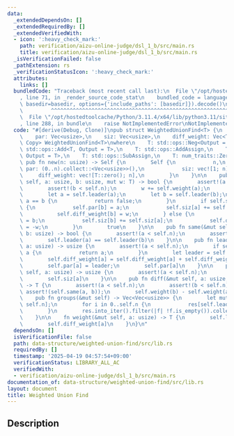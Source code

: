 ```yaml
---
data:
  _extendedDependsOn: []
  _extendedRequiredBy: []
  _extendedVerifiedWith:
  - icon: ':heavy_check_mark:'
    path: verification/aizu-online-judge/dsl_1_b/src/main.rs
    title: verification/aizu-online-judge/dsl_1_b/src/main.rs
  _isVerificationFailed: false
  _pathExtension: rs
  _verificationStatusIcon: ':heavy_check_mark:'
  attributes:
    links: []
  bundledCode: "Traceback (most recent call last):\n  File \"/opt/hostedtoolcache/Python/3.11.4/x64/lib/python3.11/site-packages/onlinejudge_verify/documentation/build.py\"\
    , line 71, in _render_source_code_stat\n    bundled_code = language.bundle(stat.path,\
    \ basedir=basedir, options={'include_paths': [basedir]}).decode()\n          \
    \         ^^^^^^^^^^^^^^^^^^^^^^^^^^^^^^^^^^^^^^^^^^^^^^^^^^^^^^^^^^^^^^^^^^^^^^^^^^^^^^^^^\n\
    \  File \"/opt/hostedtoolcache/Python/3.11.4/x64/lib/python3.11/site-packages/onlinejudge_verify/languages/rust.py\"\
    , line 288, in bundle\n    raise NotImplementedError\nNotImplementedError\n"
  code: "#[derive(Debug, Clone)]\npub struct WeightedUnionFind<T> {\n    n: usize,\n\
    \    par: Vec<usize>,\n    siz: Vec<usize>,\n    diff_weight: Vec<T>,\n}\n\nimpl<T:\
    \ Copy> WeightedUnionFind<T>\nwhere\n    T: std::ops::Neg<Output = T>,\n    T:\
    \ std::ops::Add<T, Output = T>,\n    T: std::ops::AddAssign,\n    T: std::ops::Sub<T,\
    \ Output = T>,\n    T: std::ops::SubAssign,\n    T: num_traits::Zero,\n{\n   \
    \ pub fn new(n: usize) -> Self {\n        Self {\n            n,\n           \
    \ par: (0..n).collect::<Vec<usize>>(),\n            siz: vec![1; n],\n       \
    \     diff_weight: vec![T::zero(); n],\n        }\n    }\n\n    pub fn merge(&mut\
    \ self, a: usize, b: usize, mut w: T) -> bool {\n        assert!(a < self.n);\n\
    \        assert!(b < self.n);\n        w += self.weight(a);\n        w -= self.weight(b);\n\
    \        let a = self.leader(a);\n        let b = self.leader(b);\n        if\
    \ a == b {\n            return false;\n        }\n        if self.siz[a] > self.siz[b]\
    \ {\n            self.par[b] = a;\n            self.siz[a] += self.siz[b];\n \
    \           self.diff_weight[b] = w;\n        } else {\n            self.par[a]\
    \ = b;\n            self.siz[b] += self.siz[a];\n            self.diff_weight[a]\
    \ = -w;\n        }\n        true\n    }\n\n    pub fn same(&mut self, a: usize,\
    \ b: usize) -> bool {\n        assert!(a < self.n);\n        assert!(b < self.n);\n\
    \        self.leader(a) == self.leader(b)\n    }\n\n    pub fn leader(&mut self,\
    \ a: usize) -> usize {\n        assert!(a < self.n);\n        if self.par[a] ==\
    \ a {\n            return a;\n        }\n        let leader = self.leader(self.par[a]);\n\
    \        self.diff_weight[a] = self.diff_weight[a] + self.diff_weight[self.par[a]];\n\
    \        self.par[a] = leader;\n        self.par[a]\n    }\n\n    pub fn size(&mut\
    \ self, a: usize) -> usize {\n        assert!(a < self.n);\n        let a = self.leader(a);\n\
    \        self.siz[a]\n    }\n\n    pub fn diff(&mut self, a: usize, b: usize)\
    \ -> T {\n        assert!(a < self.n);\n        assert!(b < self.n);\n       \
    \ assert!(self.same(a, b));\n        self.weight(b) - self.weight(a)\n    }\n\n\
    \    pub fn groups(&mut self) -> Vec<Vec<usize>> {\n        let mut res = vec![vec![];\
    \ self.n];\n        for i in 0..self.n {\n            res[self.leader(i)].push(i);\n\
    \        }\n        res.into_iter().filter(|f| !f.is_empty()).collect::<Vec<_>>()\n\
    \    }\n\n    fn weight(&mut self, a: usize) -> T {\n        self.leader(a);\n\
    \        self.diff_weight[a]\n    }\n}\n"
  dependsOn: []
  isVerificationFile: false
  path: data-structure/weighted-union-find/src/lib.rs
  requiredBy: []
  timestamp: '2025-04-19 04:57:54+09:00'
  verificationStatus: LIBRARY_ALL_AC
  verifiedWith:
  - verification/aizu-online-judge/dsl_1_b/src/main.rs
documentation_of: data-structure/weighted-union-find/src/lib.rs
layout: document
title: Weighted Union Find
---
```


## Description
